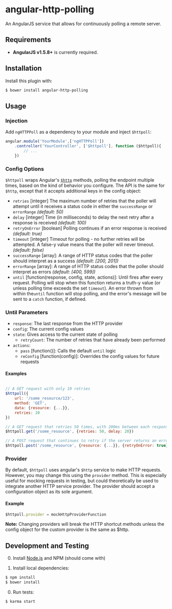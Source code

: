 # angular-http-polling
An AngularJS service that allows for continuously polling a remote server.

## Requirements

* **AngularJS v1.5.8+** is currently required.

## Installation

Install this plugin with:
```bash
$ bower install angular-http-polling
```

## Usage

### Injection

Add `ngHTTPPoll` as a dependency to your module and inject `$httpoll`:

```javascript
angular.module('YourModule',['ngHTTPPoll'])
    .controller('YourController', ['$httpoll'], function ($httpoll){
        // ...
    })
```

### Config Options

`$httpoll` wraps Angular's [`$http`](https://docs.angularjs.org/api/ng/service/$http) methods, polling the endpoint multiple times, based on the kind of behavior you configure. The API is the same for `$http`, except that it accepts additional keys in the config object:

- `retries` [integer] The maximum number of retries that the poller will attempt until it receives a status code in either the `successRange` or `errorRange` _(default: 50)_
- `delay` [integer] Time (in milliseconds) to delay the next retry after a response is received _(default: 100)_
- `retryOnError` [boolean] Polling continues if an error response is received _(default: true)_
- `timeout` [integer] Timeout for polling - no further retries will be attempted. A false-y value means that the poller will never timeout. _(default: false)_
- `successRange` [array]: A range of HTTP status codes that the poller should interpret as a success _(default: [200, 201])_
- `errorRange` [array]: A range of HTTP status codes that the poller should interpret as errors _(default: [400, 599])_
- `until` [function(response, config, state, actions)]: Until fires after every request. Polling will stop when this function returns a truth-y value (or unless polling time exceeds the set `timeout`). An error thrown from within the`until` function will stop polling, and the error's message will be sent to a `catch` function, if defined.

### Until Parameters

- `response`: The last response from the HTTP provider
- `config`: The current config values
- `state`: Gives access to the current state of polling
    - `retryCount`: The number of retries that have already been performed
- `actions`:
    - `pass` [function()]: Calls the default `until` logic
    - `reConfig` [function(config)]: Overrides the config values for future requests



#### Examples

```javascript

// A GET request with only 10 retries
$httpoll({
    url: '/some_resource/123',
    method: 'GET',
    data: {resource: {...}},
    retries: 10
})

// A GET request that retries 50 times, with 200ms between each response/request
$httpoll.get('/some_resource', {retries: 50, delay: 20})

// A POST request that continues to retry if the server returns an error
$httpoll.post('/some_resource', {resource: {...}}, {retryOnError: true})
```

### Provider

By default, `$httpoll` uses angular's `$http` service to make HTTP requests. However, you may change this using the `provider` method. This is especially useful for mocking requests in testing, but could theoretically be used to integrate another HTTP service provider. The provider should accept a configuration object as its sole argument.

#### Example

```javascript
$httpoll.provider = mockHttpProviderFunction
```

**Note:** Changing providers will break the HTTP shortcut methods unless the config object for the custom provider is the same as $http.


## Development and Testing

0. Install [Node.js](http://nodejs.org/) and NPM (should come with)

0. Install local dependencies:

 ```bash
 $ npm install
 $ bower install
 ```

0. Run tests:

 ```bash
 $ karma start
 ```